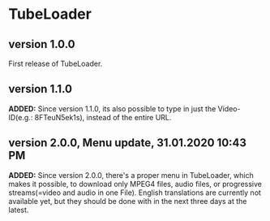 # TubeLoader
## version 1.0.0
  First release of TubeLoader.
## version 1.1.0
  __ADDED:__
    Since version  1.1.0, its also possible to type in just the Video-ID(e.g.: 8FTeuN5ek1s), instead of the entire URL.
## version 2.0.0, Menu update, 31.01.2020 10:43 PM
  __ADDED:__
  Since version 2.0.0, there's a proper menu in TubeLoader, which makes it possible, to download only MPEG4 files, audio files, or progressive streams(=video and audio in one File).
  English translations are currently not available yet, but they should be done with in the next three days at the latest.
